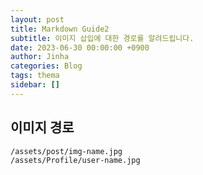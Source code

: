 ```yaml
---
layout: post
title: Markdown Guide2
subtitle: 이미지 삽입에 대한 경로를 알려드립니다.
date: 2023-06-30 00:00:00 +0900
author: Jinha
categories: Blog
tags: thema
sidebar: []
---
```


## 이미지 경로
```path
/assets/post/img-name.jpg
/assets/Profile/user-name.jpg
```

## 